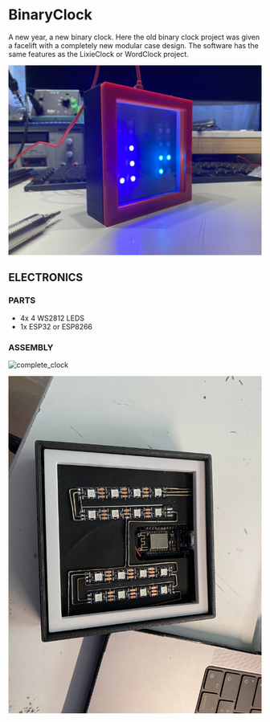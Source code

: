 # BinaryClock

A new year, a new binary clock. Here the old binary clock project was given a facelift with a completely new modular case design. 
The software has the same features as the LixieClock or WordClock project.


![complete_clock](./documentation/images/2023-03-08_17.32.06.jpg)





## ELECTRONICS

### PARTS

* 4x 4 WS2812 LEDS
* 1x ESP32 or ESP8266

### ASSEMBLY

![complete_clock](./documentation/images/Bildschirmfoto_2023-03-09_um_22.56.54.png)


![complete_clock](./documentation/images/2023-03-08_14.04.34.jpg)
